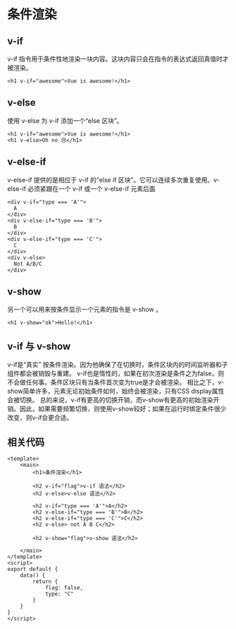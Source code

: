 # 条件渲染
## v-if
v-if 指令用于条件性地渲染一块内容。这块内容只会在指令的表达式返回真值时才被渲染。

```
<h1 v-if="awesome">Vue is awesome!</h1>
```

## v-else
使用 v-else 为 v-if 添加一个“else 区块”。

```
<h1 v-if="awesome">Vue is awesome!</h1>
<h1 v-else>Oh no 😢</h1>
```

## v-else-if
v-else-if 提供的是相应于 v-if 的“else if 区块”。它可以连续多次重复使用。v-else-if 必须紧跟在一个 v-if 或一个 v-else-if 元素后面

```
<div v-if="type === 'A'">
  A
</div>
<div v-else-if="type === 'B'">
  B
</div>
<div v-else-if="type === 'C'">
  C
</div>
<div v-else>
  Not A/B/C
</div>
```

## v-show
另一个可以用来按条件显示一个元素的指令是 v-show 。

```
<h1 v-show="ok">Hello!</h1>
```

## v-if 与 v-show
v-if是“真实” 按条件渲染。因为他确保了在切换时，条件区块内的时间监听器和子组件都会被销毁与重建。
v-if也是惰性的，如果在初次渲染是条件之为false，则不会做任何事。条件区块只有当条件首次变为true是才会被渲染。
相比之下，v-show简单许多，元素无论初始条件如何，始终会被渲染，只有CSS display属性会被切换。
总的来说，v-if有更高的切换开销，而v-show有更高的初始渲染开销。因此，如果需要频繁切换，则使用v-show较好；如果在运行时绑定条件很少改变，则v-if会更合适。

## 相关代码
```
<template>
    <main>
        <h1>条件渲染</h1>

        <h2 v-if="flag">v-if 语法</h2>
        <h2 v-else>v-else 语法</h2>

        <h2 v-if="type === 'A'">A</h2>
        <h2 v-else-if="type === 'B'">B</h2>
        <h2 v-else-if="type === 'C'">C</h2>
        <h2 v-else> not A B C</h2>

        <h2 v-show="flag">v-show 语法</h2>
        
    </main>
</template>
<script>
export default {
    data() {
        return {
            flag: false,
            type: "C"
        }
    }
}
</script>
```